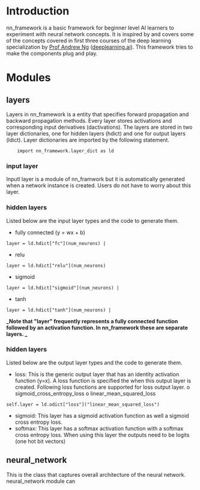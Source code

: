 # Introduction
nn_framework is a basic framework for beginner level AI learners to experiment with neural network concepts. It is inspired by and covers some of the concepts covered in first three courses of the deep learning specialization by [Prof Andrew Ng](http://www.andrewng.org/ )  ([deeplearning.ai](https://www.deeplearning.ai/)). This framework tries to make the components plug and play.

# Modules
## layers
Layers in nn_framework is a entity that specifies forward propagation and backward propagation methods. Every layer stores activations and corresponding input derivatives (dactivations). The layers are stored in two layer dictionaries, one for hidden layers (hdict) and one for output layers (ldict). Layer dictionaries are  imported by the following statement.
```
    import nn_framework.layer_dict as ld
```

### input layer
Inputl layer is a module of nn_framwork but it is automatically generated when a network instance is created. Users do not have to worry about this layer.

### hidden layers
Listed below are the input layer types and the code to generate them.
* fully connected (y = wx + b)
```
layer = ld.hdict["fc"](num_neurons) |
```
* relu
```
layer = ld.hdict["relu"](num_neurons)
```
* sigmoid
```
layer = ld.hdict["sigmoid"](num_neurons) |
```
* tanh
```
layer = ld.hdict["tanh"](num_neurons) |
```

**_Note that "layer" frequently represents a fully connected function followed by an activation function. In nn_framework these are separate layers. _**

### hidden layers
Listed below are the output layer types and the code to generate them.
* loss: This is the generic output layer that has an identity activation function (y=x). A loss function is specified the when this output layer is created. Following loss functions are supported for loss output layer.
o sigmoid_cross_entropy_loss
o linear_mean_squared_loss
```
self.layer = ld.odict["loss"]("linear_mean_squared_loss")
```
* sigmoid: This layer has a sigmoid activation function as well a sigmoid cross entropy loss.
* softmax: This layer has a softmax activation function with a softmax cross entropy loss. When using this layer the outputs need to be logits (one hot bit vectors)

## neural_network
This is the class that captures overall architecture of the neural network. neural_network module can 
